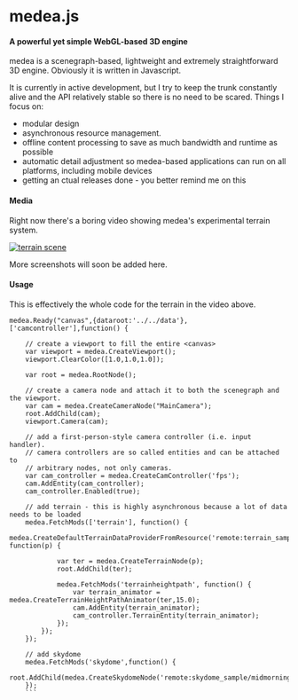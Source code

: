 medea.js
========

#### A powerful yet simple WebGL-based 3D engine ####

medea is a scenegraph-based, lightweight and extremely straightforward 3D engine. Obviously it is written in Javascript.

It is currently in active development, but I try to keep the trunk constantly alive and the API relatively stable so there is no need to be scared. 
Things I focus on: 

 - modular design
 - asynchronous resource management.
 - offline content processing to save as much bandwidth and runtime as possible
 - automatic detail adjustment so medea-based applications can run on
   all platforms, including mobile devices
 - getting an ctual releases done - you better remind me on this

#### Media ####

Right now there's a boring video showing medea's experimental terrain system. 

<a href="http://www.youtube.com/watch?v=VGLvI7iFjsE"><img src="http://acgessler.github.com/medea.js/media/splash1.PNG" alt="terrain scene"></a>

More screenshots will soon be added here.



#### Usage ####

This is effectively the whole code for the terrain in the video above.

```
medea.Ready("canvas",{dataroot:'../../data'},['camcontroller'],function() {

	// create a viewport to fill the entire <canvas>
	var viewport = medea.CreateViewport();
	viewport.ClearColor([1.0,1.0,1.0]);
 
	var root = medea.RootNode();

	// create a camera node and attach it to both the scenegraph and the viewport.
	var cam = medea.CreateCameraNode("MainCamera");
	root.AddChild(cam);
	viewport.Camera(cam);
	
	// add a first-person-style camera controller (i.e. input handler).
	// camera controllers are so called entities and can be attached to
	// arbitrary nodes, not only cameras.
	var cam_controller = medea.CreateCamController('fps');
	cam.AddEntity(cam_controller);
	cam_controller.Enabled(true);
		
	// add terrain - this is highly asynchronous because a lot of data needs to be loaded
	medea.FetchMods(['terrain'], function() {
		medea.CreateDefaultTerrainDataProviderFromResource('remote:terrain_sample/terrain.json', function(p) {
		
			var ter = medea.CreateTerrainNode(p);
			root.AddChild(ter);
			
			medea.FetchMods('terrainheightpath', function() {
				var terrain_animator = medea.CreateTerrainHeightPathAnimator(ter,15.0);
				cam.AddEntity(terrain_animator);
				cam_controller.TerrainEntity(terrain_animator);
			});
		});
	});
	
	// add skydome
	medea.FetchMods('skydome',function() {
		root.AddChild(medea.CreateSkydomeNode('remote:skydome_sample/midmorning/midmorning.png',0.4));
	});
	```
